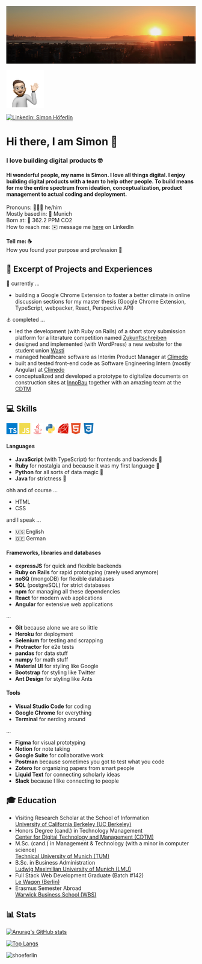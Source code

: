 <!-- GITHUB PAGE SIMON HÖFERLIN -->

<!-- Link to use devicons -->
<link href='//cdn.jsdelivr.net/npm/devicons@1.8.0/css/devicons.min.css' rel='stylesheet'>

<!-- Cover picture showing view on Bay Area from Berkeley with San Francisco to the left and the Golden Gate bridge to right -->
[![MasterHead](./assets/cover.jpeg)](https://github.com/shoeferlin)

<!-- Memojy -->
<div>
  <img src="./assets/memojy.png" width="100"/>
</div>

<!-- Tag to LinkedIn -->
[![Linkedin: Simon Höferlin](https://img.shields.io/badge/hoeferlin-blue?style=flat-square&logo=Linkedin&logoColor=white&link=https://www.linkedin.com/in/hoeferlin/)](https://www.linkedin.com/in/hoeferlin/)

<!-- Introduction -->
# Hi there, I am Simon 👋

### I love building digital products 🤓

#### Hi wonderful people, my name is Simon. I love all things digital. I enjoy building digital products with a team to help other people. To build means for me the entire spectrum from ideation, conceptualization, product management to actual coding and deployment.



Pronouns: 👨🏻‍💻 he/him<br>
Mostly based in: 🥨 Munich<br>
Born at: 🌳 362.2 PPM CO2<br>
How to reach me: ✉️ message me [here](https://www.linkedin.com/in/hoeferlin/) on LinkedIn<br>


<b>Tell me: ☕️</b><br>How you found your purpose and profession 🌟<br> 


## 🚀 Excerpt of Projects and Experiences

📌 currently ...<br>

* building a Google Chrome Extension to foster a better climate in online discussion sections for my master thesis 
(Google Chrome Extension, TypeScript, webpacker, React, Perspective API)

⚓️ completed ...<br>
* led the development (with Ruby on Rails) of a short story submission platform for a literature competition named [Zukunftschreiben](https://www.zukunftschreiben.org)
* designed and implemented (with WordPress) a new website for the student union [Wasti](https://www.wasti-lmu.de)
* managed healthcare software as Interim Product Manager at [Climedo](https://www.climedo.de)
* built and tested front-end code as Software Engineering Intern (mostly Angular) at [Climedo](https://www.climedo.de)
* conceptualized and developed a prototype to digitalize documents on construction sites at [InnoBau](https://www.innovations-management-bau.de/) together with an amazing team at the [CDTM](https://www.cdtm.de)


## 💻 Skills

<p>
  <img src="https://github.com/devicons/devicon/blob/master/icons/typescript/typescript-original.svg" title="TypeScript" alt="TypeScript" width="30" height="30"/>
  <img src="https://github.com/devicons/devicon/blob/master/icons/javascript/javascript-plain.svg" title="JavaScript" alt="JavaScript" width="30" height="30"/>
  <img src="https://github.com/devicons/devicon/blob/master/icons/java/java-plain.svg" title="Java" alt="Java" width="30" height="30"/>
  <img src="https://github.com/devicons/devicon/blob/master/icons/python/python-original.svg" title="Python" alt="Python" width="30" height="30"/>
  <img src="https://github.com/devicons/devicon/blob/master/icons/ruby/ruby-plain.svg" title="Ruby" alt="Ruby" width="30" height="30"/>
  <img src="https://github.com/devicons/devicon/blob/master/icons/html5/html5-plain.svg" title="HTML" alt="HTML" width="30" height="30"/>
  <img src="https://github.com/devicons/devicon/blob/master/icons/css3/css3-plain.svg" title="CSS" alt="CSS" width="30" height="30"/>
</p>

#### Languages

* <i class="devicons devicons-javascript"></i><b> JavaScript</b> (with TypeScript) for frontends and backends 🦄
* <i class="devicons devicons-ruby_rough"></i><b> Ruby </b> for nostalgia and because it was my first language 🍼
* <i class="devicons devicons-python"></i><b> Python</b> for all sorts of data magic 🐍
* <i class="devicons devicons-java"></i><b> Java </b> for strictness 💾

ohh and of course ...
* <i class="devicons devicons-html5"></i> HTML
* <i class="devicons devicons-css3"></i> CSS

and I speak ... 
* 🇺🇸 English 
* 🇩🇪 German 

#### Frameworks, libraries and databases
* <i class="devicons devicons-javascript"></i><b> expressJS</b> for quick and flexible backends
* <i class="devicons devicons-javascript"></i><b> Ruby on Rails</b> for rapid prototyping (rarely used anymore)
* <i class="devicons devicons-mongodb"></i><b> noSQ</b> (mongoDB) for flexible databases
* <i class="devicons devicons-postgresql"></i><b> SQL</b> (postgreSQL) for strict databases
* <i class="devicons devicons-npm"></i><b> npm</b> for managing all these dependencies
* <i class="devicons devicons-react"></i><b> React</b> for modern web applications
* <i class="devicons devicons-angular"></i><b> Angular</b> for extensive web applications

 ...
* <b>Git</b> because alone we are so little
* <b>Heroku</b> for deployment
* <b>Selenium</b> for testing and scrapping
* <b>Protractor</b> for e2e tests
* <b>pandas</b> for data stuff
* <b>numpy</b> for math stuff
* <b>Material UI</b> for styling like Google
* <b>Bootstrap</b> for styling like Twitter
* <b>Ant Design</b> for styling like Ants


#### Tools
* <i class="devicons devicons-visualstudio"></i><b> Visual Studio Code</b> for coding
* <i class="devicons devicons-chrome"></i><b> Google Chrome</b> for everything
* <i class="devicons devicons-terminal"></i><b> Terminal</b> for nerding around

...
* <b>Figma</b> for visual prototyping
* <b>Notion</b> for note taking
* <b>Google Suite</b> for collaborative work
* <b>Postman</b> because sometimes you got to test what you code
* <b>Zotero</b> for organizing papers from smart people
* <b>Liquid Text</b> for connecting scholarly ideas
* <b>Slack</b> because I like connecting to people

## 🎓 Education
* Visiting Research Scholar at the School of Information<br>[University of California Berkeley (UC Berkeley)](https://www.ischool.berkeley.edu/)
* Honors Degree (cand.) in Technology Management<br>[Center for Digital Technology and Management (CDTM)](https://www.cdtm.de)
* M.Sc. (cand.) in Management & Technology (with a minor in computer science)<br>[Technical University of Munich (TUM)](https://wi.tum.de)
* B.Sc. in Business Administration<br>[Ludwig Maximilian University of Munich (LMU)](https://www.lmu.de)
* Full Stack Web Development Graduate (Batch #142)<br>[Le Wagon (Berlin)](https://www.lewagon.com/)
* Erasmus Semester Abroad <br>[Warwick Business School (WBS)](https://www.wbs.ac.uk/)

<!-- 
#### 👨🏻‍🎓 Learned ...

* how to **build front-ends with React** in [Front-End Web Architecture](https://www.ischool.berkeley.edu/courses/info/253a) #UCB
* how to **build the right product** in [Lean/Agile Product Management](https://www.ischool.berkeley.edu/courses/info/290m/lapm) #UCB
* how to **build a beautiful product** in [Product Design Studio](https://www.ischool.berkeley.edu/courses/info/290/pds) #UCB
* how to **write efficient code** and how O(2<sup>n</sup>) screws your runtime in [Introduction to Programming and Computation](https://www.ischool.berkeley.edu/courses/info/206a) (using Python) #UCB
* how to **tinker with data** in [Introduction to Data Strucures and Analytics](https://www.ischool.berkeley.edu/courses/info/206b) (using Python) #UCB
* how to **organize code**, how to use **design patterns** and what **object-oriented programming** really means in  ["Introduction to Software Engineering"]() (with Java) #EIST #TUM
* how to **really code** and how to **never give up** in [Basic Course Programming]() (using Java) #PGDP #TUM
* how to **code in theory** in [Introduction to Informatics]() (using Java) #EIDI #TUM
* how to **manage information** in [Information Management]() #EIM #TUM
* how to **use databases** and what happends under the hood [Introduction to Databases]() #GDB #TUM
* how to **get started** through [Le Wagon's Full Stack Coding Bootcamp](https://www.lewagon.com)
-->

## 📊 Stats
[![Anurag's GitHub stats](https://github-readme-stats.vercel.app/api?username=shoeferlin&theme=dracula&show_icons=true&count_private=true)](https://github.com/shoeferlin/github-readme-stats)


<!-- Card showing top most used languages --->
[![Top Langs](https://github-readme-stats.vercel.app/api/top-langs/?username=shoeferlin&layout=compact)](https://github.com/shoeferlin/github-readme-stats)


<!-- Tag counting profile visits -->
<p align="left"> <img src="https://komarev.com/ghpvc/?username=shoeferlin&color=brightgreen" alt="shoeferlin" /> </p>

<!-- 
Some inspiration from Github
**shoeferlin/shoeferlin** is a ✨ _special_ ✨ repository because its `README.md` (this file) appears on your GitHub profile.

Here are some ideas to get you started:

- 🔭 I’m currently working on ...
- 🌱 I’m currently learning ...
- 👯 I’m looking to collaborate on ...
- 🤔 I’m looking for help with ...
- 💬 Ask me about ...
- 📫 How to reach me: ...
- 😄 Pronouns: ...
- ⚡ Fun fact: ...
-->
